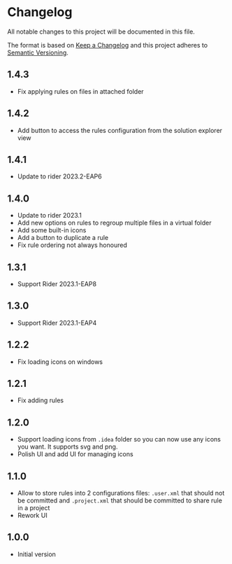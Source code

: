 # Changelog

All notable changes to this project will be documented in this file.

The format is based on [Keep a Changelog](http://keepachangelog.com/en/1.0.0/)
and this project adheres to [Semantic Versioning](http://semver.org/spec/v2.0.0.html).

## 1.4.3

- Fix applying rules on files in attached folder

## 1.4.2

- Add button to access the rules configuration from the solution explorer view

## 1.4.1

- Update to rider 2023.2-EAP6

## 1.4.0

- Update to rider 2023.1
- Add new options on rules to regroup multiple files in a virtual folder
- Add some built-in icons
- Add a button to duplicate a rule
- Fix rule ordering not always honoured

## 1.3.1


- Support Rider 2023.1-EAP8

## 1.3.0

- Support Rider 2023.1-EAP4

## 1.2.2

- Fix loading icons on windows

## 1.2.1

- Fix adding rules

## 1.2.0

- Support loading icons from `.idea` folder so you can now use any icons you want. It supports svg and png.
- Polish UI and add UI for managing icons

## 1.1.0

- Allow to store rules into 2 configurations files: `.user.xml` that should not be committed and `.project.xml` that should be committed to share rule in a project
- Rework UI

## 1.0.0

- Initial version
